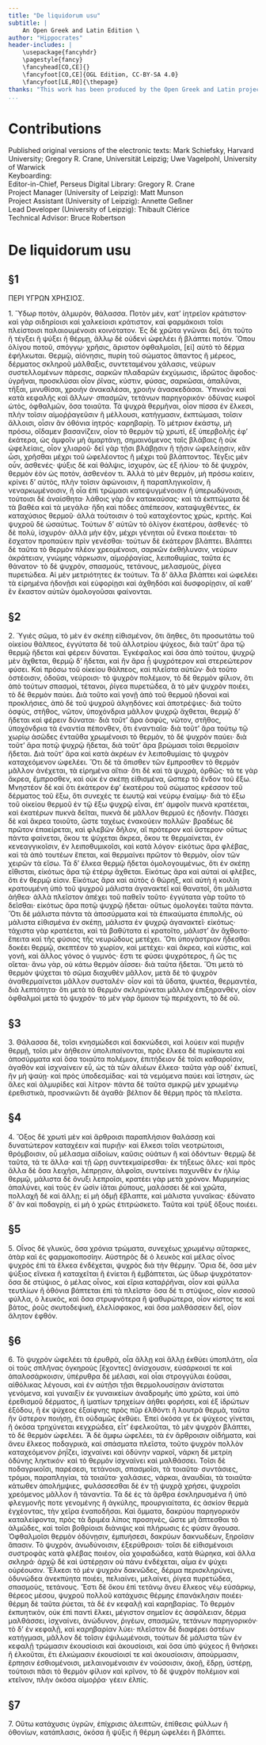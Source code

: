 ```yaml
---
title: "De liquidorum usu"
subtitle: |
	An Open Greek and Latin Edition \ 
author: "Hippocrates"
header-includes: | 
	\usepackage{fancyhdr}
	\pagestyle{fancy}
	\fancyhead[CO,CE]{}
	\fancyfoot[CO,CE]{OGL Edition, CC-BY-SA 4.0}
	\fancyfoot[LE,RO]{\thepage}
thanks: "This work has been produced by the Open Greek and Latin project through the help of volunteers. See contributions for details."
...
```


# Contributions  

Published original versions of the electronic texts: Mark Schiefsky, Harvard University; Gregory R. Crane, Universität Leipzig; Uwe Vagelpohl, University of Warwick  
 Keyboarding:   
 Editor-in-Chief, Perseus Digital Library: Gregory R. Crane  
 Project Manager (University of Leipzig): Matt Munson  
 Project Assistant (University of Leipzig): Annette Geßner  
 Lead Developer (University of Leipzig): Thibault Clérice  
 Technical Advisor: Bruce Robertson  

# De liquidorum usu  

## §1  

<head>ΠΕΡΙ ΥΓΡΩΝ ΧΡΗΣΙΟΣ.</head>
                    <p>1. Ὕδωρ ποτὸν, ἁλμυρὸν, θάλασσα. Ποτὸν μὲν, κατ’ ἰητρεῖον <lb/>κράτιστον· καὶ
                        γὰρ σιδηρίοισι καὶ χαλκείοισι κράτιστον, καὶ φαρμάκοισι <lb/>τοῖσι
                        πλείστοισι παλαιουμένοισι κοινότατον. Ἐς δὲ χρῶτα <lb/>γνῶναι δεῖ, ὅτι τοῦτο
                        ἢ τέγξει ἢ ψύξει ἢ θέρμῃ, ἄλλῳ δὲ οὐδενὶ ὠφελέει <lb/>ἢ βλάπτει ποτόν. Ὅπου
                        ὀλίγου ποτοῦ, σπόγγῳ· χρῆσις, ἄριστον <lb/>ὀφθαλμοῖσι, [εἰ] αὐτὸ τὸ δέρμα
                        ἐφήλκωται. Θερμῷ, αἰόνησις, <lb/>πυρίη τοῦ σώματος ἅπαντος ἢ μέρεος,
                        δέρματος σκληροῦ μάλθαξις, <lb/>συντεταμένου χάλασις, νεύρων συστελλομένων
                        πάρεσις, σαρκῶν <lb/>πλαδαρῶν ἐκχύμωσις, ἱδρῶτος ἄφοδος· ὑγρῆναι, προσκλύσαι
                        οἷον <lb/>ῥῖνας, κύστιν, φύσας, σαρκῶσαι, ἁπαλῦναι, τῆξαι, μινυθίσαι,
                        <lb/>χροιὴν ἀνακαλέσαι, χροιὴν ἀνασκεδάσαι. Ὑπνικὸν καὶ κατὰ κεφαλῆς
                        <lb/>καὶ ἄλλων· σπασμῶν, τετάνων παρηγορικόν· ὀδύνας κωφοῖ ὠτὸς,
                        <lb/>ὀφθαλμῶν, ὅσα τοιαῦτα. Τὰ ψυχρὰ θερμῆναι, οἷον πίσσα ἐν ἕλκεσι,
                        <lb/>πλὴν τοῖσιν αἱμοῤῥαγεῦσιν ἢ μέλλουσι, κατήγμασιν, ἐκπτώμασι,
                        <lb/>τοῖσιν ἄλλοισι, οἷσιν ἂν ὀθόνια ἰητρός· καρηβαρίῃ. Τὸ μέτριον <pb n="120"/> ἑκάστῳ, μὴ πρόσω, οἴδαμεν βασανίζειν, οἷον τὸ θερμὸν τῷ χρωτὶ,
                        <lb/>ἐξ ὑπερβολῆς ἐφ’ ἑκάτερα, ὡς ἀμφοῖν μὴ ἁμαρτάνῃ, σημαινόμενος <lb/>ταῖς
                        βλάβαις ἢ οὐκ ὠφελείαις, οἷον χλιαροῦ· δεῖ γὰρ τῇσι βλάβῃσιν <lb/>ἢ τῇσιν
                        ὠφελείῃσιν, κἂν ὦσι, χρῆσθαι μέχρι τοῦ ὠφελέοντος ἢ μέχρι <lb/>τοῦ
                        βλάπτοντος. Τέγξις μὲν οὖν, ἀσθενές· ψύξις δὲ καὶ θάλψις, <lb/>ἰσχυρὸν, ὡς
                        ἐξ ἡλίου· τὸ δὲ ψυχρὸν, θερμὸν ἐὸν ὡς ποτὸν, ἀσθενέον <lb/>τι. Ἀλλὰ τὸ μὲν
                        θερμὸν, μὴ πρόσω καίειν, κρίνει δ’ αὐτὸς, πλὴν <lb/>τοῖσιν ἀφώνοισιν, ἢ
                        παραπληγικοῖσιν, ἢ νεναρκωμένοισιν, ἢ οἷα ἐπὶ <lb/>τρώμασι κατεψυγμένοισιν ἢ
                        ὑπερωδύνοισι, τούτοισι δὲ ἀναίσθητα· <lb/>λάθοις γὰρ ἂν κατακαύσας· καὶ τὰ
                        ἐκπτώματα δὲ τὰ βαθέα καὶ τὰ <lb/>μεγάλα· ἤδη καὶ πόδες ἀπέπεσον,
                        καταψυχθέντες, ἐκ καταχύσιος <lb/>θερμοῦ· ἀλλὰ τούτοισιν ὁ τοῦ καταχέοντος
                        χρὼς, κριτής. Καὶ ψυχροῦ <lb/>δὲ ὡσαύτως. Τούτων δ’ αὐτῶν τὸ ὀλίγον
                        ἑκατέρου, ἀσθενές· τὸ <lb/>δὲ πολὺ, ἰσχυρόν· ἀλλὰ μὴν ἐᾷν, μέχρι γένηται οὗ
                        ἕνεκα ποιέεται· <lb/>τὸ ἔσχατον προπαύειν πρὶν γενέσθαι· τούτων δὲ ἑκάτερον
                        βλάπτει. <lb/>Βλάπτει δὲ ταῦτα τὸ θερμὸν πλέον χρεομένοισι, σαρκῶν
                        ἐκθήλυνσιν, <lb/>νεύρων ἀκράτειαν, γνώμης νάρκωσιν, αἱμοῤῥαγίας,
                        λειποθυμίας, <lb/>ταῦτα ἐς θάνατον· τὸ δὲ ψυχρὸν, σπασμοὺς, τετάνους,
                        μελασμοὺς, <lb/>ῥίγεα πυρετώδεα. Αἱ μὲν μετριότητες ἐκ τούτων. Τὰ δ’ ἄλλα
                        βλάπτει <lb/>καὶ ὠφελέει τὰ εἰρημένα ἡδονῇσι καὶ εὐφορίῃσι καὶ ἀχθηδόσι καὶ
                        <lb/>δυσφορίῃσιν, αἳ καθ’ ἓν ἕκαστον αὐτῶν ὁμολογοῦσαι φαίνονται. </p>  

## §2  

<p>2. Ὑγιὲς σῶμα, τὸ μὲν ἐν σκέπῃ εἰθισμένον, ὅτι ἄηθες, ὅτι <lb/>προσωτάτω τοῦ
                        οἰκείου θάλπεος, ἐγγύτατα δὲ τοῦ ἀλλοτρίου ψύχεος, <lb/>διὰ ταῦτ’ ἄρα τῷ
                        θερμῷ ἥδεται καὶ φέρειν δύναται. Ἐγκέφαλος καὶ <lb/>ὅσα ἀπὸ τούτου, ψυχρῷ
                        μὲν ἄχθεται, θερμῷ δ’ ἥδεται, καὶ ἢν ἄρα <lb/>ᾖ ψυχρότερον καὶ στερεώτερον
                        φύσει. Καὶ πρόσω τοῦ οἰκείου θάλπεος, <lb/>καὶ πλεῖστα αὐτῶν· διὰ τοῦτο
                        ὀστέοισιν, ὀδοῦσι, νεύροισι· τὸ <lb/>ψυχρὸν πολέμιον, τὸ δὲ θερμὸν φίλιον,
                        ὅτι ἀπὸ τούτων σπασμοὶ, τέτανοι, <lb/>ῥίγεα πυρετώδεα, ἃ τὸ μὲν ψυχρὸν
                        ποιέει, τὸ δὲ θερμὸν παύει. <lb/>Διὰ τοῦτο καὶ γονῇ ἀπὸ τοῦ θερμοῦ ἡδοναὶ
                        καὶ προκλήσιες, ἀπὸ <lb/>δὲ τοῦ ψυχροῦ ἀλγηδόνες καὶ ἀποτρέψιες· διὰ τοῦτο
                        ὀσφὺς, στῆθος, <lb/>νῶτον, ὑποχόνδρια μᾶλλον ψυχρῷ ἄχθεται, θερμῷ δ’ ἥδεται
                        καὶ <lb/>φέρειν δύναται· διὰ τοῦτ’ ἄρα ὀσφὺς, νῶτον, στῆθος, ὑποχόνδρια τὰ
                        <lb/>ἐναντία πέπονθεν, ὅτι ἐναντιαῖα· διὰ τοῦτ’ ἄρα τούτῳ τῷ χωρίῳ
                        <lb/>ἀσῶδες ἐνταῦθα χρωμένοισι τὸ θερμὸν, τὸ δὲ ψυχρὸν παύει· διὰ <lb/>τοῦτ’
                        ἄρα ποτῷ ψυχρῷ ἥδεται, διὰ τοῦτ’ ἄρα βρώμασι τοῖσι θερμοῖσιν <lb/>ἥδεται.
                        Διὰ τοῦτ’ ἄρα καὶ κατὰ ἀκρέων ἐν λειποθυμίαις τὸ ψυχρὸν <lb/>καταχεόμενον
                        ὠφελέει. Ὅτι δὲ τὰ ὄπισθεν τῶν ἔμπροσθεν τὸ <lb/>θερμὸν μᾶλλον ἀνέχεται, τὰ
                        εἰρημένα αἴτια· ὅτι δὲ καὶ τὰ ψυχρὰ, <lb/>ὀρθῶς· τά τε γὰρ ἄκρεα, ἔμπροσθεν,
                        καὶ οὐκ ἐν σκέπῃ εἰθισμένα, <pb n="124"/> ὥσπερ τὸ ἔνδον τοῦ ἔξω. Μνηστέον
                        δὲ καὶ ὅτι ἑκάτερον ἐφ’ ἑκατέρου <lb/>τοῦ σώματος κρέσσον τοῦ δέρματος τοῦ
                        ἔξω, ὅτι συνεχές τε ἑωυτῷ <lb/>καὶ νεύρῳ ἐναίμῳ· διὰ τὸ ἔξω τοῦ οἰκείου
                        θερμοῦ ἐν τῷ ἔξω ψυχρῷ <lb/>εἶναι, ἐπ’ ἀμφοῖν πυκνὰ κρατέεται, καὶ ἑκατέρων
                        πυκνὰ δεῖται, <lb/>πυκνὰ δὲ μᾶλλον θερμοῦ ἐς ἡδονήν. Πάσχει δὲ καὶ ἄκρεα
                        τοιοῦτο, <lb/>ὥστε ταχέως ἐνακούειν πολλῶν· βραδέως δὲ πρῶτον ἐπαείρεται,
                        καὶ <lb/>φλεβῶν δῆλον, αἳ πρότερον καὶ ὕστερον· οὕτως πάντα φαίνεται, ὅκου
                        <lb/>τε ψύχεται ἄκρεα, ὅκου τε θερμαίνεται, ἐν κενεαγγικοῖσιν, ἐν
                        λειποθυμικοῖσι, <lb/>καὶ κατὰ λόγον· εἰκότως ἄρα φλέβας, καὶ τὰ ἀπὸ
                        <lb/>τουτέων ἕπεται, καὶ θερμαίνει πρῶτον τὸ θερμὸν, οἷον τῶν χειρῶν <lb/>τὰ
                        εἴσω. Τὰ δ’ ἕλκεα θερμῷ ἥδεται ὁμολογουμένως, ὅτι ἐν σκέπῃ <lb/>εἴθισται,
                        εἰκότως ἄρα τῷ ἑτέρῳ ἄχθεται. Εἰκότως ἄρα καὶ <lb/>αὐταὶ αἱ φλέβες, ὅτι ἐν
                        θερμῷ εἰσιν. Εἰκότως ἄρα καὶ αὐτὸς ὁ <lb/>θώρηξ, καὶ αὐτὴ ἡ κοιλίη
                        κρατουμένη ὑπὸ τοῦ ψυχροῦ μάλιστα <lb/>ἀγανακτεῖ καὶ θανατοῖ, ὅτι μάλιστα
                        ἀήθεα· ἀλλὰ πλεῖστον ἀπέχει <lb/>τοῦ παθεῖν τοῦτο· ἐγγύτατα γὰρ τοῦτο τὸ
                        δεῖσθαι· εἰκότως ἄρα <lb/>ποτῷ ψυχρῷ ἥδεται· οὕτως ὁμολογέει ταῦτα πάντα.
                        Ὅτι δὲ μάλιστα <lb/>πάντα τὰ ἀποσύρματα καὶ τὰ ἐπικαύματα ἐπιπολῆς, οὐ
                        μάλιστα <lb/>εἰθισμένα ἐν σκέπῃ, μάλιστα ἐν ψυχρῷ ἀγανακτεῖ· εἰκότως·
                        <lb/>τάχιστα γὰρ κρατέεται, καὶ τὰ βαθύτατα εἰ κρατοῖτο, μάλιστ’ ἂν
                        <lb/>ἄχθοιτο· ἔπειτα καὶ τῆς φύσιος τῆς νευρώδους μετέχει. Ὅτι ὑπογάστριον
                            <pb n="126"/> ἥδεσθαι δοκέει θερμῷ, σκεπτέον τὸ χωρίον, καὶ μετέχει· καὶ
                        <lb/>ἄκρεα, καὶ κύστις, καὶ γονὴ, καὶ ἄλλος γόνος ὁ γυμνός· ἔστι τε
                        <lb/>φύσει ψυχρότερος, ἢ ὥς τις οἴεται· ἄνω γὰρ, οὐ κάτω θερμὸν ἀΐσσει·
                        <lb/>διὰ ταῦτα ἥδεται. Ὅτι μετὰ τὸ θερμὸν ψύχεται τὸ σῶμα διαχυθὲν
                        <lb/>μᾶλλον, μετὰ δὲ τὸ ψυχρὸν ἀναθερμαίνεται μᾶλλον συσταλέν· <lb/>οἷον καὶ
                        τὰ ὕδατα, ψυκτέα, θερμαντέα, διὰ λεπτότητα· ὅτι μετὰ τὸ <lb/>θερμὸν
                        σκληρύνεται μᾶλλον ἐπιξηρανθὲν, οἷον ὀφθαλμοὶ μετὰ τὸ ψυχρόν· <lb/>τὸ μὲν
                        γὰρ ὅμοιον τῷ περιέχοντι, τὸ δὲ οὔ. </p>  

## §3  

<p>3. Θάλασσα δὲ, τοῖσι κνησμώδεσι καὶ δακνώδεσι, καὶ λούειν <lb/>καὶ πυριῇν
                        θερμῇ, τοῖσι μὲν ἀήθεσιν ὑπολιπαίνονται, πρὸς ἕλκεα <lb/>δὲ πυρίκαυτα καὶ
                        ἀποσύρματα καὶ ὅσα τοιαῦτα πολέμιον, ἐπιτήδειον <lb/>δὲ τοῖσι καθαροῖσιν,
                        ἀγαθὸν καὶ ἰσχναίνειν εὖ, ὡς τὰ τῶν ἁλιέων <lb/>ἕλκεα· ταῦτα γὰρ οὐδ’
                        ἐκπυεῖ, ἢν μὴ ψαύῃ· καὶ πρὸς ὑποδεσμίδας· <lb/>καὶ τὰ νεμόμενα παύει καὶ
                        ἵστησιν, ὡς ἅλες καὶ ἁλμυρίδες καὶ λίτρον· <lb/>πάντα δὲ ταῦτα σμικρῷ μὲν
                        χρωμένῳ ἐρεθιστικὰ, προσνικῶντι <lb/>δὲ ἀγαθά· βέλτιον δὲ θέρμη πρὸς τὰ
                        πλεῖστα. </p>  

## §4  

<p>4. Ὄξος δὲ χρωτὶ μὲν καὶ ἄρθροισι παραπλήσιον θαλάσσῃ καὶ <lb/>δυνατώτερον
                        καταχέειν καὶ πυριῇν· καὶ ἕλκεσι τοῖσι νεοτρώτοισι, <lb/>θρόμβοισιν, οὗ
                        μέλασμα αἰδοίων, καῦσις οὐάτων ἢ καὶ ὀδόντων· <pb n="128"/> θερμῷ δὲ ταῦτα,
                        τά τε ἄλλα· καὶ τῇ ὥρῃ συντεκμαίρεσθαι· ἐκ τήξεως <lb/>ἅλες· καὶ πρὸς ἄλλα
                        δὲ ὅσα λειχῆσι, λέπρῃσιν, ἀλφοῖσι, συντείνει <lb/>παχυνθὲν ἐν ἡλίῳ θερμῷ,
                        μάλιστα δὲ ὄνυξι λεπροῖσι, κρατέει <lb/>γὰρ μετὰ χρόνον. Μυρμηκίας ἁπαλύνει,
                        καὶ τοὺς ἐν ὠσὶν ἰᾶται <lb/>ῥύπους, μαλάσσει δὲ καὶ χρῶτα, πολλαχῆ δὲ καὶ
                        ἄλλῃ; εἰ μὴ ὀδμῇ <lb/>ἔβλαπτε, καὶ μάλιστα γυναῖκας· ἐδύνατο δ’ ἂν καὶ
                        ποδαγρίῃ, εἰ μὴ <lb/>ὁ χρὼς ἐτιτρώσκετο. Ταῦτα καὶ τρὺξ ὄξους ποιέει. </p>  

## §5  

<p>5. Οἶνος δὲ γλυκὺς, ὅσα χρόνια τρώματα, συνεχέως χρωμένῳ <lb/>αὔταρκες, ἀτὰρ
                        καὶ ἐς φαρμακοποσίην. Αὐστηρὸς δὲ ὁ λευκὸς καὶ μέλας <lb/>οἶνος ψυχρὸς ἐπὶ
                        τὰ ἕλκεα ἐνδέχεται, ψυχρὸς διὰ τὴν θέρμην. <lb/>Ὅρια δὲ, ὅσα μὲν ψύξιος
                        εἵνεκα ἢ καταχεῖται ἢ ἐνίεται ἢ ἐμβάπτεται, <lb/>ὡς ὕδωρ ψυχρότατον· ὅσα δὲ
                        στύψιος, ὁ μέλας οἶνος, καὶ <lb/>εἴρια καταῤῥῆναι, οἷον καὶ φύλλα τευτλίων ἢ
                        ὀθόνια βάπτεται ἐπὶ <lb/>τὰ πλεῖστα· ὅσα δέ τι στύψιος, οἷον κισσοῦ φύλλα, ὁ
                        λευκὸς, καὶ <lb/>ὅσα στρυφνότερα ἢ ψαθυρώτερα, οἷον κίστος τε καὶ βάτος,
                        ῥοῦς <pb n="130"/> σκυτοδεψικὴ, ἐλελίσφακος, καὶ ὅσα μαλθάσσειν δεῖ, οἷον
                        ἄλητον ἑφθόν. </p>  

## §6  

<p>6. Τὸ ψυχρὸν ὠφελέει τὰ ἐρυθρὰ, οἷα ἄλλῃ καὶ ἄλλῃ ἐκθύει ὑποπλάτη, <lb/>οἷα
                        οἱ τοὺς σπλῆνας ὀγκηροὺς [ἔχοντες] ἀνίσχουσιν, εὐσάρκοισί <lb/>τε καὶ
                        ἁπαλοσάρκοισιν, ὑπέρυθρα δὲ μέλασι, καὶ οἷαι στρογγύλαι <lb/>ἐοῦσαι,
                        αἰθόλικας λέγουσι, καὶ ἐν αὐτῇσι τῇσι θερμολουσίῃσιν <lb/>ἀνίσταται
                        γενόμενα, καὶ γυναιξὶν ἐκ γυναικείων ἀναδρομῆς ὑπὸ <lb/>χρῶτα, καὶ ὑπὸ
                        ἐρεθισμοῦ δέρματος, ἢ ἱματίων τρηχείων ἀήθει φορήσει, <lb/>καὶ ἐξ ἱδρώτων
                        ἐξόδου, ἢ ἐκ ψύχεος ἐξαίφνης πρὸς πῦρ ἐλθόντι <lb/>ἢ λουτρὰ θερμὰ, ταῦτα ἢν
                        ὕστερον ποιήσῃ, ἔτι οὐδαμῶς <lb/>ἐκθύει. Ἐπεὶ ὁκόσα γε ἐκ ψύχεος γίνεται, ἢ
                        ὁκόσα τρηχύνεται κεγχρώδεα, <pb n="132"/> εἶτ’ ἐφελκοῦται, τὸ μὲν ψυχρὸν
                        βλάπτει, τὸ δὲ θερμὸν ὠφελέει. <lb/>Ἃ δὲ ἄμφω ὠφελέει, τὰ ἐν ἄρθροισιν
                        οἰδήματα, καὶ ἄνευ ἕλκεος <lb/>ποδαγρικὰ, καὶ σπάσματα πλεῖστα, τοῦτο ψυχρὸν
                        πολλὸν καταχεόμενον <lb/>ῥηΐζει, ἰσχναίνει καὶ ὀδύνην ναρκοῖ, νάρκη δὲ
                        μετρίη <lb/>ὀδύνης ληκτικόν· καὶ τὸ θερμὸν ἰσχναίνει καὶ μαλθάσσει. Τοῖσι δὲ
                        <lb/>ποδαγρικοῖσι, παρέσεσι, τετάνοισι, σπασμοῖσι, τὰ τοιαῦτα· συντάσιες,
                        <lb/>τρόμοι, παραπληγίαι, τὰ τοιαῦτα· χαλάσιες, νάρκαι, ἀναυδίαι, <lb/>τὰ
                        τοιαῦτα· κάτωθεν ἀπολήμψιες, φυλάσσεσθαι δὲ ἐν τῇ ψυχρᾷ <lb/>χρήσει,
                        ψυχροῖσι χρεόμενος μᾶλλον ἢ τἀναντία. Τὰ δὲ ἐς τὰ <lb/>ἄρθρα ἐσκληρυσμένα ἢ
                        ὑπὸ φλεγμονῆς ποτε γενομένης ἢ ἀγκύλης, <lb/>προυργιαίτατα, ἐς ἀσκίον θερμὰ
                        ἐγχέοντας, τὴν χεῖρα ἐναποδῆσαι. <lb/>Καὶ ὄμματα, δακρύου παρηγορικὸν
                        καταλείφοντα, πρὸς τὰ δριμέα <lb/>λίπος προσηνὲς, ὥστε μὴ ἅπτεσθαι τὸ
                        ἁλμῶδες, καὶ τοῖσι βοθρίοισι <lb/>διάνιψις καὶ πλήρωσις ἐς φύσιν ἄγουσα.
                        Ὀφθαλμοῖσι θερμὸν ὀδύνῃσιν, <lb/>ἐμπυήσεσι, δακρύων δακνωδέων, ξηροῖσιν
                        ἅπασιν. Τὸ ψυχρὸν, <lb/>ἀνωδύνοισιν, ἐξερύθροισι· τοῖσι δὲ εἰθισμένοισι
                        συστροφὰς κατὰ φλέβας <pb n="134"/> ποιέον, οἷα χοιραδώδεα, κατὰ θώρηκα, καὶ
                        ἄλλα σκληρά· ἀρχῷ <lb/>δὲ καὶ ὑστέρῃσιν οὐ πάνυ ἐνδέχεται, αἷμα ἐν ψύχει
                        οὐρέουσιν. Ἕλκεσι <lb/>τὸ μὲν ψυχρὸν δακνῶδες, δέρμα περισκληρύνει, ὀδυνώδεα
                        ἀνεκπύητα <lb/>ποιέει, πελιαίνει, μελαίνει, ῥίγεα πυρετώδεα, σπασμοὺς,
                        <lb/>τετάνους. Ἔστι δὲ ὅκου ἐπὶ τετάνῳ ἄνευ ἕλκεος νέῳ εὐσάρκῳ, θέρεος
                        <lb/>μέσου, ψυχροῦ πολλοῦ κατάχυσις θέρμης ἐπανάκλησιν ποιέει· θέρμη <lb/>δὲ
                        ταῦτα ῥύεται, τὰ δὲ ἐν κεφαλῇ καὶ καρηβαρίας. Τὸ θερμὸν ἐκπυητικὸν, <lb/>οὐκ
                        ἐπὶ παντὶ ἕλκει, μέγιστον σημεῖον ἐς ἀσφάλειαν, δέρμα <lb/>μαλθάσσει,
                        ἰσχναίνει, ἀνώδυνον, ῥιγέων, σπασμῶν, τετάνων παρηγορικόν· <lb/>τὸ δ’ ἐν
                        κεφαλῇ, καὶ καρηβαρίαν λύει· πλεῖστον δὲ διαφέρει <lb/>ὀστέων κατήγμασι,
                        μᾶλλον δὲ τοῖσιν ἐψιλωμένοισι, τούτων δὲ μάλιστα <lb/>τῶν ἐν κεφαλῇ τρώμασιν
                        ἑκουσίοισι καὶ ἀκουσίοισι, καὶ ὅσα <lb/>ὑπὸ ψύχεος ἢ θνήσκει ἢ ἑλκοῦται, ἔτι
                        ἑλκώμασιν ἑκουσίοισί τε καὶ <lb/>ἀκουσίοισιν, ἀπούρμασιν, ἕρπησιν
                        ἐσθιομένοισι, μελαινομένοισιν <lb/>ἐν νούσοισιν, ἀκοῇ, ἕδρῃ, ὑστέρῃ,
                        τούτοισι πᾶσι τὸ θερμὸν φίλιον <pb n="136"/> καὶ κρῖνον, τὸ δὲ ψυχρὸν
                        πολέμιον καὶ κτεῖνον, πλὴν ὁκόσα αἱμοῤῥα· <lb/>γέειν ἐλπίς. </p>  

## §7  

<p>7. Οὕτω κατάχυσις ὑγρῶν, ἐπίχρισις ἀλειπτῶν, ἐπίθεσις φύλλων <lb/>ἢ ὀθονίων,
                        κατάπλασις, ὁκόσα ἢ ψύξις ἢ θέρμη ὠφελέει ἢ βλάπτει. </p>  

